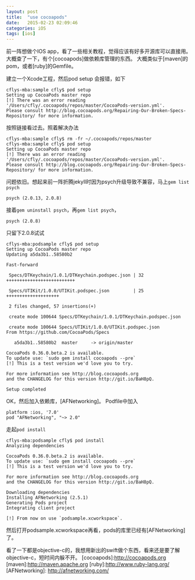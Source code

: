 ```yaml
---
layout: post
title:  "use cocoapods"
date:   2015-02-23 02:09:46
categories: iOS
tags: [ios]
---
```

前一阵想做个IOS app，看了一些相关教程，觉得应该有好多开源库可以直接用。
大概查了一下，有个[cocoapods]做依赖库管理的东西。
大概类似于[maven]的pom，或者[ruby]的Gemfile。

建立一个Xcode工程，然后pod setup 会报错，如下

```
cflys-mba:sample cfly$ pod setup
Setting up CocoaPods master repo
[!] There was an error reading '/Users/cfly/.cocoapods/repos/master/CocoaPods-version.yml'.
Please consult http://blog.cocoapods.org/Repairing-Our-Broken-Specs-Repository/ for more information.
```
按照链接看过去。照着解决办法

```
cflys-mba:sample cfly$ rm -fr ~/.cocoapods/repos/master
cflys-mba:sample cfly$ pod setup
Setting up CocoaPods master repo
[!] There was an error reading '/Users/cfly/.cocoapods/repos/master/CocoaPods-version.yml'.
Please consult http://blog.cocoapods.org/Repairing-Our-Broken-Specs-Repository/ for more information.
```
问题依旧。想起来前一阵折腾jekyll时因为psych升级导致不兼容，马上`gem list psych`

```
psych (2.0.13, 2.0.8)
```
接着`gem uninstall psych`，再`gem list psych`，

```
psych (2.0.8)
```
只留下2.0.8试试

```
cflys-mba:podsample cfly$ pod setup
Setting up CocoaPods master repo
Updating a5da3b1..58580b2

Fast-forward

 Specs/DTKeychain/1.0.1/DTKeychain.podspec.json | 32 ++++++++++++++++++++++++++

 Specs/UTIKit/1.0.0/UTIKit.podspec.json         | 25 ++++++++++++++++++++

 2 files changed, 57 insertions(+)

 create mode 100644 Specs/DTKeychain/1.0.1/DTKeychain.podspec.json

 create mode 100644 Specs/UTIKit/1.0.0/UTIKit.podspec.json
From https://github.com/CocoaPods/Specs

   a5da3b1..58580b2  master     -> origin/master

CocoaPods 0.36.0.beta.2 is available.
To update use: `sudo gem install cocoapods --pre`
[!] This is a test version we'd love you to try.

For more information see http://blog.cocoapods.org
and the CHANGELOG for this version http://git.io/BaH8pQ.

Setup completed
```
OK，然后加入依赖库，[AFNetworking]。
Podfile中加入

```
platform :ios, '7.0'
pod "AFNetworking", "~> 2.0"
```
走起`pod install`

```
cflys-mba:podsample cfly$ pod install
Analyzing dependencies

CocoaPods 0.36.0.beta.2 is available.
To update use: `sudo gem install cocoapods --pre`
[!] This is a test version we'd love you to try.

For more information see http://blog.cocoapods.org
and the CHANGELOG for this version http://git.io/BaH8pQ.

Downloading dependencies
Installing AFNetworking (2.5.1)
Generating Pods project
Integrating client project

[!] From now on use `podsample.xcworkspace`.
```
然后打开podsample.xcworkspace再看，pods的库里已经有[AFNetworking]了。

看了一下都是objective-c的，我想用新出的swift做个东西，看来还是要了解objective-c，短时间内躲不开。
[cocoapods]:http://cocoapods.org
[maven]:http://maven.apache.org
[ruby]:http://www.ruby-lang.org/ 
[AFNetworking]:	http://afnetworking.com/

